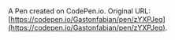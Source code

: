 # 

A Pen created on CodePen.io. Original URL: [https://codepen.io/Gastonfabian/pen/zYXPJeq](https://codepen.io/Gastonfabian/pen/zYXPJeq).


